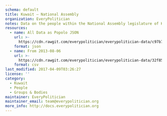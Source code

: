```yaml
---
schema: default
title: Kuwait — National Assembly
organization: EveryPolitician
notes: Data on the people within the National Assembly legislature of Kuwait.
resources:
  - name: All Data as Popolo JSON
    url: >-
      https://cdn.rawgit.com/everypolitician/everypolitician-data/c97b7c4eaea0f18a9b891493800c2858da5751b6/data/Kuwait/National_Assembly/ep-popolo-v1.0.json
    format: json
  - name: From 2013-08-06
    url: >-
      https://cdn.rawgit.com/everypolitician/everypolitician-data/32f856c3f2da04bdb00b847047fc2f022fa63956/data/Kuwait/National_Assembly/term-14.csv
    format: csv
last_modified: 2017-04-09T03:26:27
license: ''
category:
  - Kuwait
  - People
  - Groups & Bodies
maintainer: EveryPolitician
maintainer_email: team@everypolitician.org
more_info: http://docs.everypolitician.org
---
```

